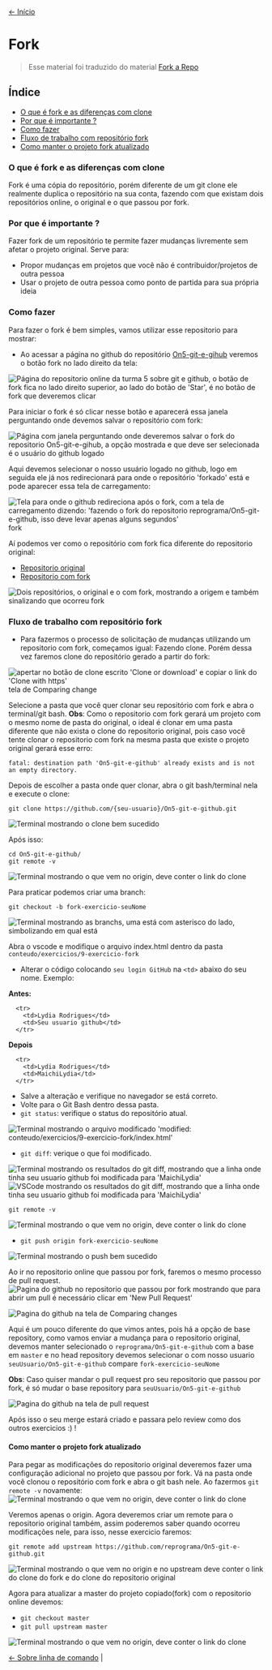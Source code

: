 [<- Início](../README.md)

# Fork
> Esse material foi traduzido do material <a href="https://help.github.com/en/enterprise/2.13/user/articles/fork-a-repo" target="_blank">Fork a Repo</a>


## Índice
- [O que é fork e as diferenças com clone](#o-que-é-fork-e-as-diferenças-com-clone)
- [Por que é importante ?](#por-que-é-importante-)
- [Como fazer](#como-fazer)
- [Fluxo de trabalho com repositório fork](#fluxo-de-trabalho-com-repositório-fork)
- [Como manter o projeto fork atualizado](#como-manter-o-projeto-fork-atualizado)


### O que é fork e as diferenças com clone

Fork é uma cópia do repositório, porém diferente de um git clone ele realmente duplica o repositório na sua conta, fazendo com que existam dois repositórios online, o original e o que passou por fork.

### Por que é importante ?

Fazer fork de um repositório te permite fazer mudanças livremente sem afetar o projeto original.
Serve para:
- Propor mudanças em projetos que você não é contribuidor/projetos de outra pessoa
- Usar o projeto de outra pessoa como ponto de partida para sua própria ideia

### Como fazer

Para fazer o fork é bem simples, vamos utilizar esse repositorio para mostrar:

- Ao acessar a página no github do repositório <a href="https://github.com/reprograma/On5-git-e-github" target="_blank">On5-git-e-gihub</a> veremos o botão fork no lado direito da tela:

<img src="../imgs/fork/fork-github.png" alt="Página do repositorio online da turma 5 sobre git e github, o botão de fork fica no lado direito superior, ao lado do botão de 'Star', é no botão de fork que deveremos clicar" />

Para iniciar o fork é só clicar nesse botão e aparecerá essa janela perguntando onde devemos salvar o repositório com fork:

<img src="../imgs/fork/fork-onde.png" alt="Página com janela perguntando onde deveremos salvar o fork do repositorio On5-git-e-gihub, a opção mostrada e que deve ser selecionada é o usuário do github logado" />

Aqui devemos selecionar o nosso usuário logado no github, logo em seguida ele já nos redirecionará para onde o repositório 'forkado' está e pode aparecer essa tela de carregamento:

<img src="../imgs/fork/fork-loading.png" alt="Tela para onde o github redireciona após o fork, com a tela de carregamento dizendo: 'fazendo o fork do repositorio reprograma/On5-git-e-github, isso deve levar apenas alguns segundos'" />
fork

Aí podemos ver como o repositório com fork fica diferente do repositorio original:
- <a href="https://github.com/reprograma/On5-git-e-github" target="_blank">Repositorio original</a>
- <a href="https://github.com/MaichiLydia/On5-git-e-github" target="_blank">Repositorio com fork</a>
<img src="../imgs/fork/fork-diferenca.png" alt="Dois repositórios, o original e o com fork, mostrando a origem e também sinalizando que ocorreu fork" />

### Fluxo de trabalho com repositório fork

- Para fazermos o processo de solicitação de mudanças utilizando um repositorio com fork, começamos igual: Fazendo clone. Porém dessa vez faremos clone do repositório gerado a partir do fork:

<img src="../imgs/fork/fork-clone.png" alt="apertar no botão de clone escrito 'Clone or download' e copiar o link do 'Clone with https'" />tela de Comparing change

Selecione a pasta que você quer clonar seu repositório com fork e abra o terminal/git bash.
**Obs**: Como o repositorio com fork gerará um projeto com o mesmo nome de pasta do original, o ideal é clonar em uma pasta diferente que não exista o clone do repositorio original, pois caso você tente clonar o repositorio com fork na mesma pasta que existe o projeto original gerará esse erro:
```
fatal: destination path 'On5-git-e-github' already exists and is not an empty directory.
```

Depois de escolher a pasta onde quer clonar, abra o git bash/terminal nela e execute o clone:

```
git clone https://github.com/{seu-usuario}/On5-git-e-github.git
```
<img src="../imgs/fork/fork-cli-clone.png" alt="Terminal mostrando o clone bem sucedido" />

Após isso:
```
cd On5-git-e-github/
git remote -v
```
<img src="../imgs/fork/fork-remote.png" alt="Terminal mostrando o que vem no origin, deve conter o link do clone" />

Para praticar podemos criar uma branch:
```
git checkout -b fork-exercicio-seuNome
```
<img src="../imgs/fork/fork-branch.png" alt="Terminal mostrando as branchs, uma está com asterisco do lado, simbolizando em qual está" />

Abra o vscode e modifique o arquivo
index.html dentro da pasta `conteudo/exercicios/9-exercicio-fork`
- Alterar o código colocando `seu login GitHub` na `<td>` abaixo do seu nome.
  Exemplo:

**Antes:**
```
  <tr>
    <td>Lydia Rodrigues</td>
    <td>Seu usuario github</td>
  </tr>
```

**Depois**
```
  <tr>
    <td>Lydia Rodrigues</td>
    <td>MaichiLydia</td>
  </tr>
```
- Salve a alteração e verifique no navegador se está correto.
- Volte para o Git Bash dentro dessa pasta.
- `git status`: verifique o status do repositório atual.
<img src="../imgs/fork/fork-status.png" alt="Terminal mostrando o arquivo modificado 'modified:   conteudo/exercicios/9-exercicio-fork/index.html'" />

- `git diff`: verique o que foi modificado.
<img src="../imgs/fork/fork-diff.png" alt="Terminal mostrando os resultados do git diff, mostrando que a linha onde tinha seu usuario github foi modificada para 'MaichiLydia'" />

<img src="../imgs/fork/fork-diff-vscode.png" alt="VSCode mostrando os resultados do git diff, mostrando que a linha onde tinha seu usuario github foi modificada para 'MaichiLydia'" />

```
git remote -v
```
<img src="../imgs/fork/fork-remote.png" alt="Terminal mostrando o que vem no origin, deve conter o link do clone" />

- `git push origin fork-exercicio-seuNome`
<img src="../imgs/fork/fork-push.png" alt="Terminal mostrando o push bem sucedido" />

Ao ir no repositorio online que passou por fork, faremos o mesmo processo de pull request.
<img src="../imgs/fork/fork-pull-request.png" alt="Pagina do github no repositorio que passou por fork mostrando que para abrir um pull é necessário clicar em 'New Pull Request'" />

<img src="../imgs/fork/fork-pull-request-branch.png" alt="Pagina do github na tela de Comparing changes" />

Aqui é um pouco diferente do que vimos antes, pois há a opção de base repository, como vamos enviar a mudança para o repositorio original, devemos manter selecionado o `reprograma/On5-git-e-github` com a base em `master` e no head repository devemos selecionar o com nosso usuario `seuUsuario/On5-git-e-github` compare `fork-exercicio-seuNome`

**Obs**: Caso quiser mandar o pull request pro seu repositorio que passou por fork, é só mudar o base repository para `seuUsuario/On5-git-e-github`

<img src="../imgs/fork/fork-pull-request-create.png" alt="Pagina do github na tela de pull request" />

Após isso o seu merge estará criado e passara pelo review como dos outros exercicios :) !

#### Como manter o projeto fork atualizado

Para pegar as modificações do repositorio original deveremos fazer uma configuração adicional no projeto que passou por fork.
Vá na pasta onde você clonou o repositório com fork e abra o git bash nele.
Ao fazermos `git remote -v` novamente:
<img src="../imgs/fork/fork-remote.png" alt="Terminal mostrando o que vem no origin, deve conter o link do clone" />

Veremos apenas o origin.
Agora deveremos criar um remote para o repositorio original também, assim poderemos saber quando ocorreu modificações nele, para isso, nesse exercicio faremos:
```
git remote add upstream https://github.com/reprograma/On5-git-e-github.git
```
<img src="../imgs/fork/fork-remote-upstream.png" alt="Terminal mostrando o que vem no origin e no upstream deve conter o link do clone do fork e do clone do repositorio original" />

Agora para atualizar a master do projeto copiado(fork) com o repositorio online devemos:
- `git checkout master`
- `git pull upstream master`

<img src="../imgs/fork/fork-pull-upstream.png" alt="Terminal mostrando o que vem no origin, deve conter o link do clone" />

[<- Sobre linha de comando](sobre-linha-de-comando.md) |